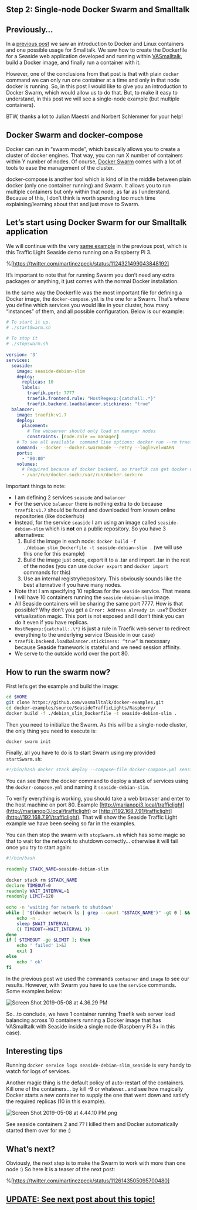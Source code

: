 ## Step 2: Single-node Docker Swarm and Smalltalk

## Previously…

In a [previous post](https://martinezpeck.hashnode.dev/getting-started-with-docker-and-smalltalk-cjy5vhta8002x1ms1c9lth917) we saw an introduction to Docker and Linux containers and one possible usage for Smalltalk. We saw how to create the Dockerfile for a Seaside web application developed and running within [VASmalltalk](https://www.instantiations.com/products/vasmalltalk/index.html), build a Docker image, and finally run a container with it.

However, one of the conclusions from that post is that with plain `docker` command we can only run one container at a time and only in that node docker is running. So, in this post I would like to give you an introduction to Docker Swarm, which would allow us to do that. But, to make it easy to understand, in this post we will see a single-node example (but multiple containers).

BTW, thanks a lot to Julian Maestri and Norbert Schlemmer for your help!

## Docker Swarm and docker-compose

Docker can run in “swarm mode”, which basically allows you to create a cluster of docker engines. That way, you can run X number of containers within Y number of nodes. Of course, [Docker Swarm](https://docs.docker.com/engine/swarm/) comes with a lot of tools to ease the management of the cluster.

docker-compose is another tool which is kind of in the middle between plain docker (only one container running) and Swarm. It allows you to run multiple containers but only within that node, as far as I understand. Because of this, I don’t think is worth spending too much time explaining/learning about that and just move to Swarm.

## Let’s start using Docker Swarm for our Smalltalk application

We will continue with the very [same example](https://github.com/vasmalltalk/docker-examples/tree/master/source/SeasideTrafficLights/Raspberry) in the previous post, which is this Traffic Light Seaside demo running on a Raspberry Pi 3.

%[https://twitter.com/martinezpeck/status/1124321499043848192]

It’s important to note that for running Swarm you don’t need any extra packages or anything, it just comes with the normal Docker installation.

In the same way the Dockerfile was the most important file for defining a Docker image, the `docker-compose.yml` is the one for a Swarm. That’s where you define which services you would like in your cluster, how many “instances” of them, and all possible configuration. Below is our example:

```yaml
# To start it up.
# ./startSwarm.sh
 
# To stop it
# ./stopSwarm.sh
 
version: '3'
services:
  seaside:
    image: seaside-debian-slim
    deploy:
      replicas: 10
      labels:
        traefik.port: 7777
        traefik.frontend.rule: "HostRegexp:{catchall:.*}"
        traefik.backend.loadbalancer.stickiness: "true"
  balancer:
    image: traefik:v1.7
    deploy:
      placement:
        # The webserver should only load on manager nodes
        constraints: [node.role == manager]
    # To see all available  command line options: docker run --rm traefik:v1.7 --help | less
    command: --docker --docker.swarmmode --retry --loglevel=WARN
    ports:
      - "80:80"
    volumes:
      # Required because of docker backend, so traefik can get docker data.
      - /var/run/docker.sock:/var/run/docker.sock:ro
```

Important things to note:

- I am defining 2 services `seaside` and `balancer`
- For the service `balancer` there is nothing extra to do because `traefik:v1.7` should be found and downloaded from known online repositories (like dockerhub)
- Instead, for the service `seaside` I am using an image called `seaside-debian-slim` which is **not**  on a public repository. So you have 3 alternatives:
  1. Build the image in each node: `docker build -f ./debian_slim_Dockerfile -t seaside-debian-slim .` (we will use this one for this example)
  2. Build the image just once, export it to a .tar and import .tar in the rest of the nodes (you can use `docker export` and `docker import` commands for this)
  3. Use an internal registry/repository. This obviously sounds like the best alternative if you have many nodes.
- Note that I am specifying 10 replicas for the `seaside` service. That means I will have 10 containers running the `seaside-debian-slim`  image.
- All Seaside containers will be sharing the same port 7777. How is that possible? Why don’t you get a `Error: Address already in use`? Docker virtualization magic. This port is not exposed and I don’t think you can do it even if you have replicas.
- `HostRegexp:{catchall:.\*}` is just a rule in Traefik web server to redirect everything to the underlying service (Seaside in our case)
- `traefik.backend.loadbalancer.stickiness: “true”` is necessary because Seaside framework is stateful and we need session affinity.
- We serve to the outside world over the port 80.

## How to run the swarm now?

First let’s get the example and build the image:

```bash
cd $HOME
git clone https://github.com/vasmalltalk/docker-examples.git
cd docker-examples/source/SeasideTrafficLights/Raspberry/
docker build -f ./debian_slim_Dockerfile -t seaside-debian-slim .
```

Then you need to initialize the Swarm. As this will be a single-node cluster, the only thing you need to execute is:

```bash
docker swarm init
```

Finally, all you have to do is to start Swarm using my provided `startSwarm.sh`:

```bash
#!/bin/bash docker stack deploy --compose-file docker-compose.yml seaside-debian-slim
```

You can see there the docker command to deploy a stack of services using the `docker-compose.yml` and naming it `seaside-debian-slim`.

To verify everything is working, you should take a web browser and enter to the host machine on port 80. Example [http://marianopi3.local/trafficlight](http://marianopi3.local/trafficlight) or [http://192.168.7.91/trafficlight](http://192.168.7.91/trafficlight). That will show the Seaside Traffic Light example we have been seeing so far in the examples.

You can then stop the swarm with `stopSwarm.sh` which has some magic so that to wait for the network to shutdown correctly… otherwise it will fail once you try to start again:

```bash
#!/bin/bash
 
readonly STACK_NAME=seaside-debian-slim
 
docker stack rm $STACK_NAME
declare TIMEOUT=0
readonly WAIT_INTERVAL=1
readonly LIMIT=120
 
echo -n 'waiting for network to shutdown'
while [ "$(docker network ls | grep --count "$STACK_NAME")" -gt 0 ] && [ $TIMEOUT -lt $LIMIT ]; do
    echo -n .
    sleep $WAIT_INTERVAL
    (( TIMEOUT+=WAIT_INTERVAL ))
done
if [ $TIMEOUT -ge $LIMIT ]; then
    echo ' failed' 1>&2
    exit 1
else
    echo ' ok'
fi
```

In the previous post we used the commands `container` and `image` to see our results. However, with Swarm you have to use the `service` commands. Some examples below:

 

![Screen Shot 2019-05-08 at 4.36.29 PM](https://marianopeck.files.wordpress.com/2019/05/screen-shot-2019-05-08-at-4.36.29-pm.png?w=748)

So…to conclude, we have 1 container running Traefik web server load balancing across 10 containers running a Docker image that has VASmalltalk with Seaside inside a single node (Raspberry Pi 3+ in this case).

## Interesting tips

Running `docker service logs seaside-debian-slim_seaside` is very handy to watch for logs of services.

Another magic thing is the default policy of auto-restart of the containers. Kill one of the containers… by kill -9 or whatever…and see how magically Docker starts a new container to supply the one that went down and satisfy the required replicas (10 in this example).

![Screen Shot 2019-05-08 at 4.44.10 PM.png](https://marianopeck.files.wordpress.com/2019/05/screen-shot-2019-05-08-at-4.44.10-pm.png?w=748)

See seaside containers 2 and 7? I killed them and Docker automatically started them over for me :)

## What’s next?

Obviously, the next step is to make the Swarm to work with more than one node :) So here it is a teaser of the next post:

%[https://twitter.com/martinezpeck/status/1126143505095700480]

## [UPDATE: See next post about this topic!](https://martinezpeck.hashnode.dev/docker-swarm-cloud-on-a-arm64-diy-sbc-cluster-running-a-smalltalk-webapp-cjynn3ftv000itns19kwgdjfc)

